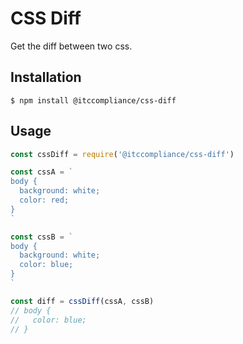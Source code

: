 # CSS Diff

Get the diff between two css.

## Installation

```shell
$ npm install @itccompliance/css-diff
```

## Usage

```js
const cssDiff = require('@itccompliance/css-diff')

const cssA = `
body {
  background: white;
  color: red;
}
`

const cssB = `
body {
  background: white;
  color: blue;
}
`

const diff = cssDiff(cssA, cssB)
// body {
//   color: blue;
// }
```
